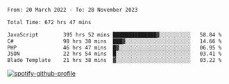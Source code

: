 <!--START_SECTION:waka-->

```txt
From: 20 March 2022 - To: 28 November 2023

Total Time: 672 hrs 47 mins

JavaScript        395 hrs 52 mins ██████████████▓░░░░░░░░░░   58.84 %
C#                98 hrs 38 mins  ███▓░░░░░░░░░░░░░░░░░░░░░   14.66 %
PHP               46 hrs 47 mins  █▓░░░░░░░░░░░░░░░░░░░░░░░   06.95 %
JSON              22 hrs 54 mins  █░░░░░░░░░░░░░░░░░░░░░░░░   03.41 %
Blade Template    21 hrs 38 mins  ▓░░░░░░░░░░░░░░░░░░░░░░░░   03.22 %
```

<!--END_SECTION:waka-->
[![spotify-github-profile](https://spotify-github-profile.vercel.app/api/view?uid=c00zprrvy9xiloa9qnco3hmng&cover_image=true&theme=novatorem&show_offline=false&background_color=121212&bar_color=53b14f&bar_color_cover=false)](https://spotify-github-profile.vercel.app/api/view?uid=c00zprrvy9xiloa9qnco3hmng&redirect=true)



